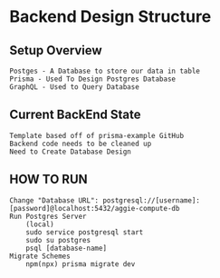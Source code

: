 # Backend Design Structure

## Setup Overview

    Postges - A Database to store our data in table
    Prisma - Used To Design Postgres Database
    GraphQL - Used to Query Database

## Current BackEnd State

    Template based off of prisma-example GitHub
    Backend code needs to be cleaned up
    Need to Create Database Design

## HOW TO RUN
    Change "Database URL": postgresql://[username]:[password]@localhost:5432/aggie-compute-db
    Run Postgres Server
        (local)
        sudo service postgresql start
        sudo su postgres
        psql [database-name]
    Migrate Schemes
        npm(npx) prisma migrate dev
